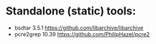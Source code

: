 # Standalone (static) tools:
- bsdtar 3.5.1 <https://github.com/libarchive/libarchive>
- pcre2grep 10.39 <https://github.com/PhilipHazel/pcre2>
